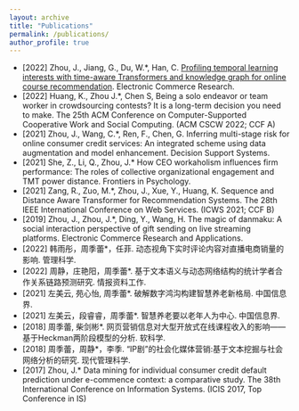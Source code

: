 ```yaml
---
layout: archive
title: "Publications"
permalink: /publications/
author_profile: true
---
```


- [2022] Zhou, J., Jiang, G., Du, W.*, Han, C. [Profiling temporal learning interests with time-aware Transformers and knowledge graph for online course recommendation](https://link.springer.com/article/10.1007/s10660-022-09541-z). Electronic Commerce Research.
- [2022] Huang, K., Zhou J.*, Chen S, Being a solo endeavor or team worker in crowdsourcing contests? It is a long-term decision you need to make. The 25th ACM Conference on Computer-Supported Cooperative Work and Social Computing. (ACM CSCW 2022; CCF A)
- [2021] Zhou, J., Wang, C.*, Ren, F., Chen, G. Inferring multi-stage risk for online consumer credit services: An integrated scheme using data augmentation and model enhancement. Decision Support Systems.
- [2021] She, Z., Li, Q., Zhou, J.* How CEO workaholism influences firm performance: The roles of collective organizational engagement and TMT power distance. Frontiers in Psychology.
- [2021] Zang, R., Zuo, M.*, Zhou, J., Xue, Y., Huang, K. Sequence and Distance Aware Transformer for Recommendation Systems. The 28th IEEE International Conference on Web Services. (ICWS 2021; CCF B)
- [2019] Zhou, J., Zhou, J.*, Ding, Y., Wang, H. The magic of danmaku: A social interaction perspective of gift sending on live streaming platforms. Electronic Commerce Research and Applications.
- [2022] 韩雨彤，周季蕾*，任菲. 动态视角下实时评论内容对直播电商销量的影响. 管理科学.
- [2022] 周静，庄艳阳，周季蕾*. 基于文本语义与动态网络结构的统计学者合作关系链路预测研究. 情报资料工作.
- [2021] 左美云, 苑心怡, 周季蕾*. 破解数字鸿沟构建智慧养老新格局. 中国信息界.
- [2021] 左美云，段睿睿，周季蕾*. 智慧养老要以老年人为中心. 中国信息界.
- [2018] 周季蕾, 柴剑彬*. 网页营销信息对大型开放式在线课程收入的影响——基于Heckman两阶段模型的分析. 软科学.
- [2018] 周季蕾，周静*，李季. “IP剧”的社会化媒体营销:基于文本挖掘与社会网络分析的研究. 现代管理科学.
- [2017] Zhou, J.* Data mining for individual consumer credit default prediction under e-commence context: a comparative study. The 38th International Conference on Information Systems. (ICIS 2017, Top Conference in IS)
